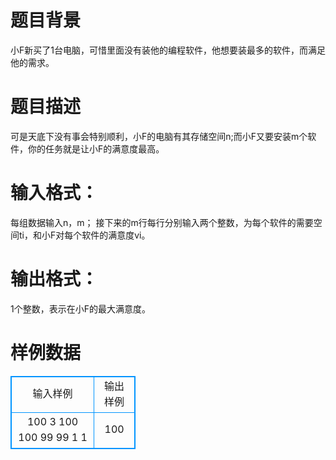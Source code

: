 # 题目背景
小F新买了1台电脑，可惜里面没有装他的编程软件，他想要装最多的软件，而满足他的需求。

# 题目描述
可是天底下没有事会特别顺利，小F的电脑有其存储空间n;而小F又要安装m个软件，你的任务就是让小F的满意度最高。

# 输入格式：
每组数据输入n，m； 接下来的m行每行分别输入两个整数，为每个软件的需要空间ti，和小F对每个软件的满意度vi。


# 输出格式：
1个整数，表示在小F的最大满意度。

# 样例数据
<style>
        table,table tr th, table tr td { border:1px solid #0094ff; }
        table { width: 200px; min-height: 25px; line-height: 25px; text-align: center; border-collapse: collapse;}   
    </style>
<table>
	<tr>
		<td>输入样例</td>
		<td>输出样例</td>
	</tr>
<tr><td>100 3
100 100
99 99
1 1</td><td>100</td></tr></table>
